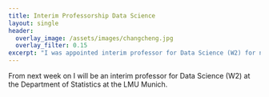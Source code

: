 ```yaml
---
title: Interim Professorship Data Science
layout: single
header:
  overlay_image: /assets/images/changcheng.jpg
  overlay_filter: 0.15
excerpt: "I was appointed interim professor for Data Science (W2) for next semester"
---
```


From next week on I will be an interim professor for Data Science (W2) at the Department of Statistics at the LMU Munich.